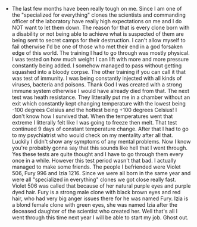 - The last few months have been really tough on me. Since I am one of the "specialized for everything" clones the scientists and commanding officer of the laboratory have really high expectations on me and I do NOT want to let them down. The reason for that is every clone born with a disability or not being able to achieve what is suspected of them are being sent to secret camps for their destruction. I can't allow myself to fail otherwise I'd be one of those who met their end in a god forsaken edge of this world. The training I had to go through was mostly physical. I was tested on how much weight I can lift with more and more pressure constantly being added. I somehow managed to pass without getting squashed into a bloody corpse. The other training if you can call it that was test of immunity. I was being constantly injected with all kinds of viruses, bacteria and poisons. Thank God I was created with a strong immune system otherwise I would have already died from that. The next test was heath resistance. They litterally put me in a chamber without an exit which constantly kept changing temperature with the lowest being -100 degrees Celsius and the hottest being +100 degrees Celsius! I don't know how I survived that. When the temperatures went that extreme I litterally felt like I was going to freeze then melt. That test continued 9 days of constant temperature change. After that I had to go to my psychiatrist who would check on my mentality after all that. Luckily I didn't show any symptoms of any mental problems. Now I know you're probably gonna say that this sounds like hell that I went through. Yes these tests are quite thought and I have to go through them every once in a while. However this test period wasn't that bad. I actually managed to make some friends. The people I befriended were Violet 506, Fury 996 and Izia 1216. Since we were all born in the same year and were all "specialized in everything" clones we got close really fast. Violet 506 was called that because of her natural purple eyes and purple dyed hair. Fury is a strong male clone with black brown eyes and red hair, who had very big anger issues there for he was named Fury. Izia is a blond female clone with green eyes, she was named Izia after the deceased daughter of the scientist who created her. Well that's all I went through this time next year I will be able to start my job. Ghost out.